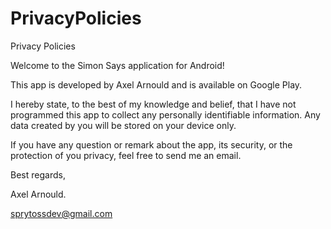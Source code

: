 # PrivacyPolicies
Privacy Policies

Welcome to the Simon Says application for Android!

This app is developed by Axel Arnould and is available on Google Play.

I hereby state, to the best of my knowledge and belief, that I have not programmed this app to collect any personally identifiable information. Any data created by you will be stored on your device only.

If you have any question or remark about the app, its security, or the protection of you privacy, feel free to send me an email.

Best regards,

Axel Arnould.

sprytossdev@gmail.com
